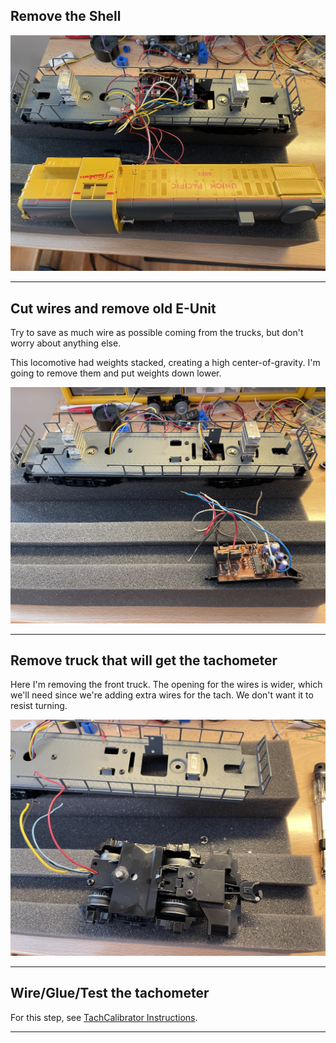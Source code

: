 ## Remove the Shell

![Remove the shell](Images/removeShell.jpeg)

---

## Cut wires and remove old E-Unit

Try to save as much wire as possible coming from the trucks, but don't worry about anything else.

This locomotive had weights stacked, creating a high center-of-gravity.  I'm going to remove them and put weights down lower.

![Cut wires](Images/removeOldEUnit.jpeg)

---

## Remove truck that will get the tachometer

Here I'm removing the front truck.  The opening for the wires is wider, which we'll need since we're adding extra wires for the tach.  We don't want it to resist turning.

![Remove front truck](Images/removeFrontTruck.jpeg)

---

## Wire/Glue/Test the tachometer

For this step, see [TachCalibrator Instructions](../TachCalibrator/README.md).

---